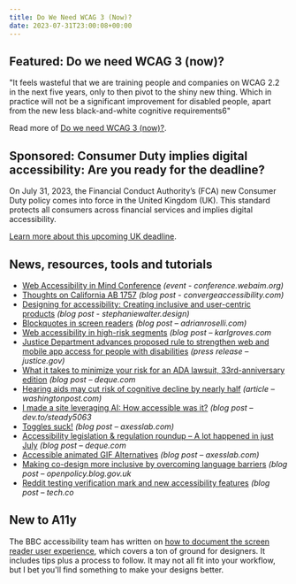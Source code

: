 ```yaml
---
title: Do We Need WCAG 3 (Now)?
date: 2023-07-31T23:00:08+00:00
---
```


## Featured: Do we need WCAG 3 (now)?

"It feels wasteful that we are training people and companies on WCAG 2.2 in the next five years, only to then pivot to the shiny new thing. Which in practice will not be a significant improvement for disabled people, apart from the new less black-and-white cognitive requirements6"

Read more of [Do we need WCAG 3 (now)?](https://yatil.net/blog/do-we-need-wcag-3-now).

## Sponsored: Consumer Duty implies digital accessibility: Are you ready for the deadline?

On July 31, 2023, the Financial Conduct Authority’s (FCA) new Consumer Duty policy comes into force in the United Kingdom (UK). This standard protects all consumers across financial services and implies digital accessibility.

[Learn more about this upcoming UK deadline](https://www.deque.com/blog/consumer-duty-implies-digital-accessibility-are-you-ready-for-the-deadline/).

## News, resources, tools and tutorials

- [Web Accessibility in Mind Conference](https://conference.webaim.org) *(event - conference.webaim.org)*
- [Thoughts on California AB 1757](https://convergeaccessibility.com/2023/07/24/california-ab-1757-update-copy/) *(blog post - convergeaccessibility.com)*
- [Designing for accessibility: Creating inclusive and user-centric products](https://stephaniewalter.design/blog/designing-for-accessibility-creating-inclusive-and-user-centric-products/) *(blog post - stephaniewalter.design)*
- [Blockquotes in screen readers](https://adrianroselli.com/2023/07/blockquotes-in-screen-readers.html) *(blog post – adrianroselli.com)*
- [Web accessibility in high-risk segments](https://karlgroves.com/web-accessibility-in-high-risk-segments/) *(blog post – karlgroves.com*
- [Justice Department advances proposed rule to strengthen web and mobile app access for people with disabilities](https://www.justice.gov/opa/pr/justice-department-advances-proposed-rule-strengthen-web-and-mobile-app-access-people) *(press release – justice.gov)*
- [What it takes to minimize your risk for an ADA lawsuit, 33rd-anniversary edition](https://www.deque.com/blog/what-it-takes-to-avoid-an-ada-lawsuit-33rd-anniversary-edition/) *(blog post – deque.com*
- [Hearing aids may cut risk of cognitive decline by nearly half](https://www.washingtonpost.com/wellness/2023/07/19/hearing-loss-hearing-aids-dementia-study/) *(article – washingtonpost.com)*
- [I made a site leveraging AI: How accessible was it?](https://dev.to/steady5063/i-made-a-site-leveraging-ai-how-accessible-was-it-4dam) *(blog post – dev.to/steady5063*
- [Toggles suck!](https://axesslab.com/toggles-suck/) *(blog post – axesslab.com)*
- [Accessibility legislation & regulation roundup – A lot happened in just July](https://www.deque.com/blog/accessibility-legislation-regulation-roundup-july-2023/) *(blog post – deque.com*
- [Accessible animated GIF Alternatives](https://cloudfour.com/thinks/accessible-animated-gif-alternatives/) *(blog post – axesslab.com)*
- [Making co-design more inclusive by overcoming language barriers](https://openpolicy.blog.gov.uk/2023/07/07/making-co-design-more-inclusive-by-overcoming-language-barriers/) *(blog post – openpolicy.blog.gov.uk*
- [Reddit testing verification mark and new accessibility features](https://tech.co/news/reddit-verfication-accessibility) *(blog post – tech.co*

## New to A11y

The BBC accessibility team has written on [how to document the screen reader user experience](https://bbc.github.io/accessibility-news-and-you/guides/screen-reader-ux.html), which covers a ton of ground for designers. It includes tips plus a process to follow. It may not all fit into your workflow, but I bet you'll find something to make your designs better.
